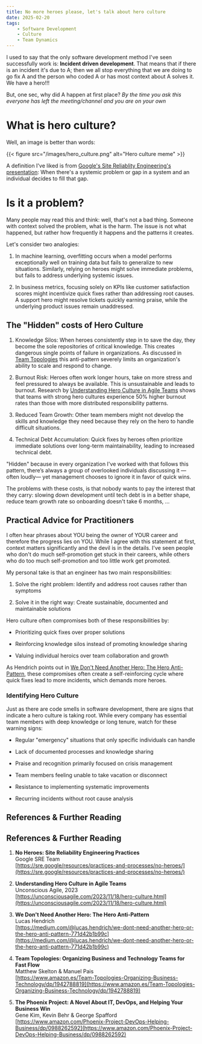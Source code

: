 ```yaml
---
title: No more heroes please, let's talk about hero culture
date: 2025-02-20
tags:
    - Software Development
    - Culture
    - Team Dynamics
---
```


I used to say that the only software development method I've seen successfully work is: **Incident driven development**. That means that if there is an incident it's due to A; then we all stop everything that we are doing to go fix A and the person who coded A or has most context about A solves it. We have a hero!!!

But, one sec, why did A happen at first place? *By the time you ask this everyone has left the meeting/channel and you are on your own*

# What is hero culture? 

Well, an image is better than words: 

{{< figure src="/images/hero_culture.png" alt="Hero culture meme" >}}

A definition I've liked is from [Google's Site Reliablity Engineering's presentation](https://sre.google/resources/practices-and-processes/no-heroes/): When there's a systemic problem or gap in a system and an individual decides to fill that gap.

# Is it a problem?

Many people may read this and think: well, that's not a bad thing. Someone with context solved the problem, what is the harm. The issue is not what happened, but rather how frequently it happens and the patterns it creates.

Let's consider two analogies:

1. In machine learning, overfitting occurs when a model performs exceptionally well on training data but fails to generalize to new situations. Similarly, relying on heroes might solve immediate problems, but fails to address underlying systemic issues.

2. In business metrics, focusing solely on KPIs like customer satisfaction scores might incentivize quick fixes rather than addressing root causes. A support hero might resolve tickets quickly earning praise, while the underlying product issues remain unaddressed.

## The "Hidden" costs of Hero Culture

1.  Knowledge Silos: When heroes consistently step in to save the day, they become the sole repositories of critical knowledge. This creates dangerous single points of failure in organizations. As discussed in [Team Topologies](https://www.amazon.es/Team-Topologies-Organizing-Business-Technology/dp/1942788819) this anti-pattern severely limits an organization's ability to scale and respond to change.

2. Burnout Risk: Heroes often work longer hours, take on more stress and feel pressured to always be available. This is unsustainable and leads to burnout. Research by [Understanding Hero Culture in Agile Teams](https://unconsciousagile.com/2023/11/18/hero-culture.html) shows that teams with strong hero cultures experience 50% higher burnout rates than those with more distributed responsibility patterns.

3. Reduced Team Growth: Other team members might not develop the skills and knowledge they need because they rely on the hero to handle difficult situations.

4. Technical Debt Accumulation: Quick fixes by heroes often prioritize immediate solutions over long-term maintainability, leading to increased technical debt.

"Hidden" because in every organization I've worked with that follows this pattern, there’s always a group of overlooked individuals discussing it —often loudly— yet management chooses to ignore it in favor of quick wins.

The problems with these costs, is that nobody wants to pay the interest that they carry: slowing down development until tech debt is in a better shape, reduce team growth rate so onboarding doesn't take 6 months, ...

## Practical Advice for Practitioners

I often hear phrases about YOU being the owner of YOUR career and therefore the progress lies on YOU. While I agree with this statement at first, context matters significantly and the devil is in the details. I've seen people who don't do much self-promotion get stuck in their careers, while others who do too much self-promotion and too little work get promoted.

My personal take is that an engineer has two main responsibilities:

1. Solve the right problem: Identify and address root causes rather than symptoms

2. Solve it in the right way: Create sustainable, documented and maintainable solutions

Hero culture often compromises both of these responsibilities by:

* Prioritizing quick fixes over proper solutions

* Reinforcing knowledge silos instead of promoting knowledge sharing

* Valuing individual heroics over team collaboration and growth

As Hendrich points out in [We Don't Need Another Hero: The Hero Anti-Pattern](https://medium.com/@lucas.hendrich/we-dont-need-another-hero-or-the-hero-anti-pattern-771d42b1b99c), these compromises often create a self-reinforcing cycle where quick fixes lead to more incidents, which demands more heroes.

### Identifying Hero Culture

Just as there are code smells in software development, there are signs that indicate a hero culture is taking root. While every company has essential team members with deep knowledge or long tenure, watch for these warning signs:

* Regular "emergency" situations that only specific individuals can handle

* Lack of documented processes and knowledge sharing

* Praise and recognition primarily focused on crisis management

* Team members feeling unable to take vacation or disconnect

* Resistance to implementing systematic improvements

* Recurring incidents without root cause analysis

## References & Further Reading

## References & Further Reading

1. **No Heroes: Site Reliability Engineering Practices**  
  Google SRE Team  
  [https://sre.google/resources/practices-and-processes/no-heroes/](https://sre.google/resources/practices-and-processes/no-heroes/)

2. **Understanding Hero Culture in Agile Teams**  
  Unconscious Agile, 2023  
  [https://unconsciousagile.com/2023/11/18/hero-culture.html](https://unconsciousagile.com/2023/11/18/hero-culture.html)

3. **We Don't Need Another Hero: The Hero Anti-Pattern**  
  Lucas Hendrich  
  [https://medium.com/@lucas.hendrich/we-dont-need-another-hero-or-the-hero-anti-pattern-771d42b1b99c](https://medium.com/@lucas.hendrich/we-dont-need-another-hero-or-the-hero-anti-pattern-771d42b1b99c)

4. **Team Topologies: Organizing Business and Technology Teams for Fast Flow**  
  Matthew Skelton & Manuel Pais  
  [https://www.amazon.es/Team-Topologies-Organizing-Business-Technology/dp/1942788819](https://www.amazon.es/Team-Topologies-Organizing-Business-Technology/dp/1942788819)

5. **The Phoenix Project: A Novel About IT, DevOps, and Helping Your Business Win**  
  Gene Kim, Kevin Behr & George Spafford  
  [https://www.amazon.com/Phoenix-Project-DevOps-Helping-Business/dp/0988262592](https://www.amazon.com/Phoenix-Project-DevOps-Helping-Business/dp/0988262592)
